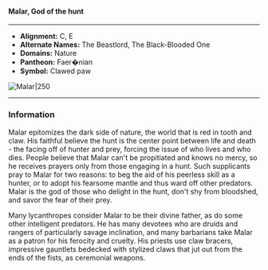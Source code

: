 #### Malar, God of the hunt
___

- **Alignment:** C, E
- **Alternate Names:** The Beastlord, The Black-Blooded One
- **Domains:** Nature
- **Pantheon:** Faer�nian
- **Symbol:** Clawed paw

![Malar|250](https://5etools-mirror-1.github.io/img/deities/Symbol%20of%20Malar.jpg)
___

### Information

Malar epitomizes the dark side of nature, the world that is red in tooth and claw. His faithful believe the hunt is the center point between life and death - the facing off of hunter and prey, forcing the issue of who lives and who dies. People believe that Malar can't be propitiated and knows no mercy, so he receives prayers only from those engaging in a hunt. Such supplicants pray to Malar for two reasons: to beg the aid of his peerless skill as a hunter, or to adopt his fearsome mantle and thus ward off other predators. Malar is the god of those who delight in the hunt, don't shy from bloodshed, and savor the fear of their prey.

Many lycanthropes consider Malar to be their divine father, as do some other intelligent predators. He has many devotees who are druids and rangers of particularly savage inclination, and many barbarians take Malar as a patron for his ferocity and cruelty. His priests use claw bracers, impressive gauntlets bedecked with stylized claws that jut out from the ends of the fists, as ceremonial weapons.